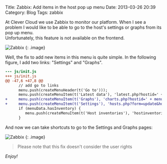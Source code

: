 Title: Zabbix: Add items in the host pop up menu
Date: 2013-03-26 20:39
Category: Blog
Tags: zabbix

At Clever Cloud we use Zabbix to monitor our platform. When I see a problem I would like to be able to go to the host's settings or graphs from its pop up menu.  
Unfortunately, this feature is not available on the frontend.

![Zabbix]({attach}zabbix-1.png)
{: .image}

Well, the fix to add new items in this menu is quite simple. In the following figure, I add two links: "Settings" and "Graphs".


``` diff
--- js/init.js
+++ js/init.js
@@ -47,6 +47,8 @@
      // add go to links
      menu.push(createMenuHeader(t('Go to')));
      menu.push(createMenuItem(t('Latest data'), 'latest.php?hostid=' + menuData.hostid));
+     menu.push(createMenuItem(t('Graphs'), 'charts.php?hostid=' + menuData.hostid));
+     menu.push(createMenuItem(t('Settings'), 'hosts.php?form=update&hostid=' + menuData.hostid));
      if (menuData.hasInventory) {
         menu.push(createMenuItem(t('Host inventories'), 'hostinventories.php?hostid=' + menuData.hostid));
      }
```

And now we can take shortcuts to go to the Settings and Graphs pages:

![Zabbix]({attach}zabbix-2.png)
{: .image}


> Please note that this fix doesn't consider the user rights

_Enjoy!_
